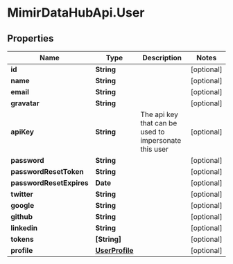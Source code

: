 # MimirDataHubApi.User

## Properties
Name | Type | Description | Notes
------------ | ------------- | ------------- | -------------
**id** | **String** |  | [optional] 
**name** | **String** |  | [optional] 
**email** | **String** |  | [optional] 
**gravatar** | **String** |  | [optional] 
**apiKey** | **String** | The api key that can be used to impersonate this user | [optional] 
**password** | **String** |  | [optional] 
**passwordResetToken** | **String** |  | [optional] 
**passwordResetExpires** | **Date** |  | [optional] 
**twitter** | **String** |  | [optional] 
**google** | **String** |  | [optional] 
**github** | **String** |  | [optional] 
**linkedin** | **String** |  | [optional] 
**tokens** | **[String]** |  | [optional] 
**profile** | [**UserProfile**](UserProfile.md) |  | [optional] 


